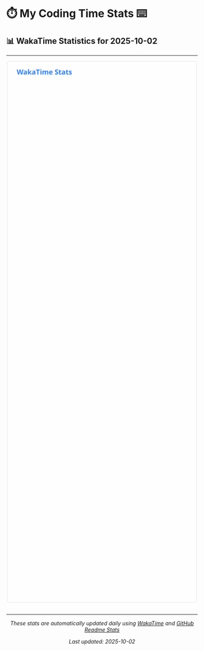 # ⏱️ My Coding Time Stats ⌨️

## 📊 WakaTime Statistics for 2025-10-02

---

<div align="center">

<img src="./images/wakatime-stats-2025-10-02.svg" alt="WakaTime Stats" width="500">

</div>

---

<div align="center">

*These stats are automatically updated daily using [WakaTime](https://wakatime.com) and [GitHub Readme Stats](https://github.com/anuraghazra/github-readme-stats)*

*Last updated: 2025-10-02*
</div>
